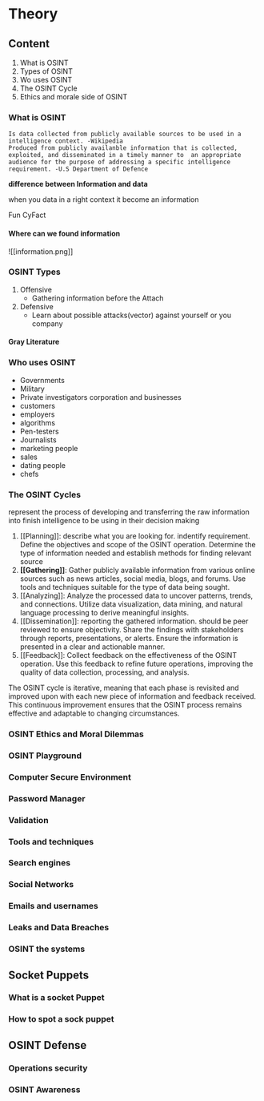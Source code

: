 # Theory
## Content

1. What is OSINT
2. Types of OSINT
3. Wo uses OSINT
4. The OSINT Cycle
5. Ethics and morale side of OSINT

### What is OSINT
	Is data collected from publicly available sources to be used in a intelligence context. -Wikipedia
	Produced from publicly availanble information that is collected, exploited, and disseminated in a timely manner to  an appropriate audience for the purpose of addressing a specific intelligence requirement. -U.S Department of Defence

**difference between Information and data**

when you data in a right context it become an information

Fun CyFact

#### Where can we found information

![[information.png]]
### OSINT Types
1. Offensive
	- Gathering information before the Attach
2. Defensive
	- Learn about possible attacks(vector) against yourself or you company

#### Gray Literature

### Who uses OSINT
- Governments
- Military
- Private investigators corporation and businesses
- customers
- employers
- algorithms
- Pen-testers
- Journalists
- marketing people
- sales
- dating people
- chefs

### The OSINT Cycles

represent the process of developing and transferring the raw 
 information into finish intelligence to be using in their decision making

1. [[Planning]]: describe what you are looking for. indentify requirement. Define the objectives and scope of the OSINT operation. Determine the type of information needed and establish methods for finding relevant source
2. **[[Gathering]]**: Gather publicly available information from various online sources such as news articles, social media, blogs, and forums. Use tools and techniques suitable for the type of data being sought.
3. [[Analyzing]]: Analyze the processed data to uncover patterns, trends, and connections. Utilize data visualization, data mining, and natural language processing to derive meaningful insights.
4. [[Dissemination]]: reporting the gathered information. should be peer reviewed to ensure objectivity. Share the findings with stakeholders through reports, presentations, or alerts. Ensure the information is presented in a clear and actionable manner.
5. [[Feedback]]:  Collect feedback on the effectiveness of the OSINT operation. Use this feedback to refine future operations, improving the quality of data collection, processing, and analysis.

The OSINT cycle is iterative, meaning that each phase is revisited and improved upon with each new piece of information and feedback received. This continuous improvement ensures that the OSINT process remains effective and adaptable to changing circumstances.

### OSINT Ethics and Moral Dilemmas

### OSINT Playground

### Computer Secure Environment

### Password Manager

### Validation
### Tools and techniques
### Search engines
### Social Networks
### Emails and usernames
### Leaks and Data Breaches
### OSINT the systems
## Socket Puppets

### What is a socket Puppet
### How to spot a sock puppet
## OSINT Defense
### Operations security
### OSINT Awareness